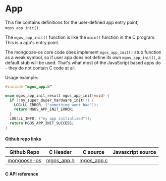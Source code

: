 
# App

This file contains definitions for the user-defined app entry point,
`mgos_app_init()`.

The `mgos_app_init()` function is like the `main()` function in the C
program. This is a app's entry point.

The mongoose-os core code does implement `mgos_app_init()`
stub function as a weak symbol, so if user app does not define its own
`mgos_app_init()`, a default stub will be used. That's what most of the
JavaScript based apps do - they do not contain C code at all.

Usage example:
```c
#include "mgos_app.h"

enum mgos_app_init_result mgos_app_init(void) {
  if (!my_super_duper_hardware_init()) {
    LOG(LL_ERROR, ("something went bad"));
    return MGOS_APP_INIT_ERROR;
  }
  LOG(LL_INFO, ("my app initialised"));
  return MGOS_APP_INIT_SUCCESS;
}
```
 
#### Github repo links
| Github Repo | C Header | C source  | Javascript source |
| ----------- | -------- | --------  | ----------------- |
| [mongoose-os](https://github.com/cesanta/mongoose-os/tree/master/fw)  | [mgos_app.h](https://github.com/cesanta/mongoose-os/tree/master/fw/include/mgos_app.h) | [mgos_app.c](https://github.com/cesanta/mongoose-os/tree/master/fw/src/mgos_app.c) |          |

#### C API reference
